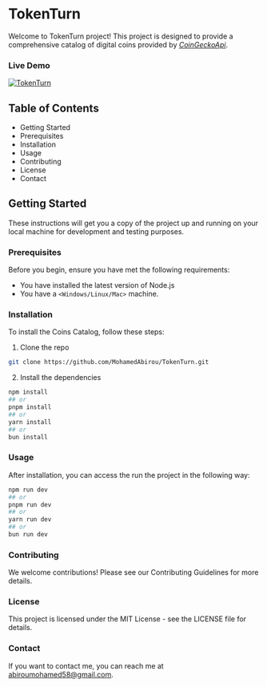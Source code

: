 # TokenTurn

Welcome to TokenTurn project! This project is designed to provide a comprehensive catalog of digital coins provided by 
*[CoinGeckoApi](https://www.coingecko.com/en/api)*.

### Live Demo

[![TokenTurn](https://github.com/MohamedAbirou/TokenTurn/assets/109366637/43026037-8c68-47cb-8445-3b86944ca5ae)](https://token-turn.vercel.app/)

## Table of Contents

- Getting Started
- Prerequisites
- Installation
- Usage
- Contributing
- License
- Contact


## Getting Started

These instructions will get you a copy of the project up and running on your local machine for development and testing purposes.

### Prerequisites
Before you begin, ensure you have met the following requirements:

- You have installed the latest version of Node.js
- You have a `<Windows/Linux/Mac>` machine.

### Installation

To install the Coins Catalog, follow these steps:

1. Clone the repo
```bash
git clone https://github.com/MohamedAbirou/TokenTurn.git
```

2. Install the dependencies
```bash
npm install
## or
pnpm install
## or
yarn install
## or
bun install
```

### Usage

After installation, you can access the run the project in the following way:

```bash
npm run dev
## or
pnpm run dev
## or
yarn run dev
## or
bun run dev
```

### Contributing

We welcome contributions! Please see our Contributing Guidelines for more details.

### License

This project is licensed under the MIT License - see the LICENSE file for details.

### Contact

If you want to contact me, you can reach me at <abiroumohamed58@gmail.com>.
